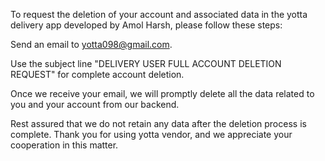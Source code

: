 To request the deletion of your account and associated data in the yotta delivery app developed by Amol Harsh, please follow these steps:

Send an email to yotta098@gmail.com.

Use the subject line "DELIVERY USER FULL ACCOUNT DELETION REQUEST" for complete account deletion.

Once we receive your email, we will promptly delete all the data related to you and your account from our backend.

Rest assured that we do not retain any data after the deletion process is complete. Thank you for using yotta vendor, and we appreciate your cooperation in this matter.
